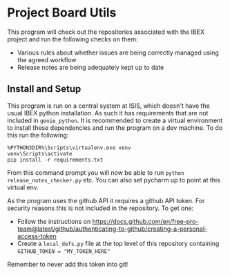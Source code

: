 # Project Board Utils

This program will check out the repositories associated with the IBEX project and run the following checks on them:

* Various rules about whether issues are being correctly managed using the agreed workflow
* Release notes are being adequately kept up to date

## Install and Setup

This program is run on a central system at ISIS, which doesn't have the usual IBEX python installation. As such it has requirements that are not included in `genie_python`. It is recommended to create a virtual environment to install these dependencies and run the program on a dev machine. To do this run the following:

```
%PYTHON3DIR%\Scripts\virtualenv.exe venv
venv\Scripts\activate
pip install -r requirements.txt
```

From this command prompt you will now be able to run `python release_notes_checker.py` etc. You can also set pycharm up to point at this virtual env.

As the program uses the github API it requires a github API token. For security reasons this is not included in the repository. To get one:

* Follow the instructions on https://docs.github.com/en/free-pro-team@latest/github/authenticating-to-github/creating-a-personal-access-token
* Create a `local_defs.py` file at the top level of this repository containing `GITHUB_TOKEN = "MY_TOKEN_HERE"`

Remember to never add this token into git!
